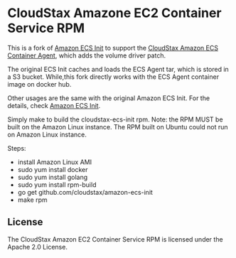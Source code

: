 # CloudStax Amazone EC2 Container Service RPM

This is a fork of [Amazon ECS Init](https://github.com/aws/amazon-ecs-init) to support the
[CloudStax Amazon ECS Container Agent](http://github.com/cloudstax/amazon-ecs-agent), which
adds the volume driver patch.

The original ECS Init caches and loads the ECS Agent tar, which is stored in a S3 bucket. While,this fork directly works with the ECS Agent container image on docker hub.

Other usages are the same with the original Amazon ECS Init. For the details, check [Amazon ECS Init](https://github.com/aws/amazon-ecs-init).

Simply make to build the cloudstax-ecs-init rpm. Note: the RPM MUST be built on the Amazon Linux instance. The RPM built on Ubuntu could not run on Amazon Linux instance.

Steps:
- install Amazon Linux AMI
- sudo yum install docker
- sudo yum install golang
- sudo yum install rpm-build
- go get github.com/cloudstax/amazon-ecs-init
- make rpm

## License

The CloudStax Amazon EC2 Container Service RPM is licensed under the Apache 2.0 License.
